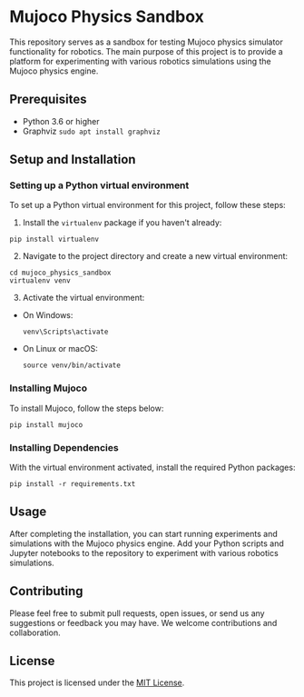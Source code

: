 # Mujoco Physics Sandbox

This repository serves as a sandbox for testing Mujoco physics simulator functionality for robotics. The main purpose of this project is to provide a platform for experimenting with various robotics simulations using the Mujoco physics engine.

## Prerequisites

- Python 3.6 or higher
- Graphviz
  `sudo apt install graphviz`

## Setup and Installation

### Setting up a Python virtual environment

To set up a Python virtual environment for this project, follow these steps:

1. Install the `virtualenv` package if you haven't already:

```
pip install virtualenv
```

2. Navigate to the project directory and create a new virtual environment:

```
cd mujoco_physics_sandbox
virtualenv venv
```

3. Activate the virtual environment:

- On Windows:

  ```
  venv\Scripts\activate
  ```

- On Linux or macOS:
  ```
  source venv/bin/activate
  ```

### Installing Mujoco

To install Mujoco, follow the steps below:

```
pip install mujoco
```

### Installing Dependencies

With the virtual environment activated, install the required Python packages:

```
pip install -r requirements.txt
```

## Usage

After completing the installation, you can start running experiments and simulations with the Mujoco physics engine. Add your Python scripts and Jupyter notebooks to the repository to experiment with various robotics simulations.

## Contributing

Please feel free to submit pull requests, open issues, or send us any suggestions or feedback you may have. We welcome contributions and collaboration.

## License

This project is licensed under the [MIT License](LICENSE).
